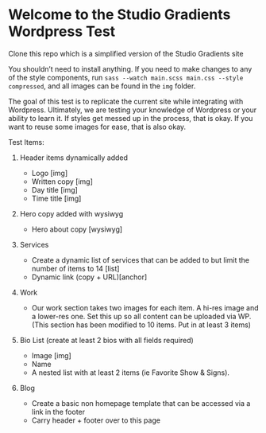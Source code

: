 # Welcome to the Studio Gradients Wordpress Test


Clone this repo which is a simplified version of the Studio Gradients site

You shouldn’t need to install anything. If you need to make changes to any of the style components, run `sass --watch main.scss main.css --style compressed`, and all images can be found in the `img` folder.

The goal of this test is to replicate the current site while integrating with Wordpress. Ultimately, we are testing your knowledge of Wordpress or your ability to learn it. If styles get messed up in the process, that is okay. If you want to reuse some images for ease, that is also okay.

Test Items:
<ol>
  <li>
    <p>Header items dynamically added</p>
    <ul>
      <li>Logo [img]</li>
      <li>Written copy [img]</li>
      <li>Day title [img]</li>
      <li>Time title [img]</li>
    </ul>
  </li>
  <li>
    <p>Hero copy added with wysiwyg</p>
    <ul>
      <li>Hero about copy [wysiwyg]</li>
    </ul>
  </li>
  <li>
    <p>Services</p>
    <ul>
      <li>Create a dynamic list of services that can be added to but limit the number of items to 14 [list]</li>
      <li>Dynamic link (copy + URL)[anchor]</li>
    </ul>
  </li>
  <li>
    <p>Work</p>
    <ul>
      <li>Our work section takes two images for each item. A hi-res image and a lower-res one. Set this up so all content can be uploaded via WP. (This section has been modified to 10 items. Put in at least 3 items)</li>
    </ul>
  </li>
  <li>
    <p>Bio List (create at least 2 bios with all fields required)</p>
    <ul>
      <li>Image [img]</li>
      <li>Name</li>
      <li>A nested list with at least 2 items (ie Favorite Show & Signs).</li>
    </ul>
  </li>
  <li>
    <p>Blog</p>
    <ul>
      <li>Create a basic non homepage template that can be accessed via a link in the footer</li>
      <li>Carry header + footer over to this page</li>
    </ul>
  </li>
</ol>  
  

